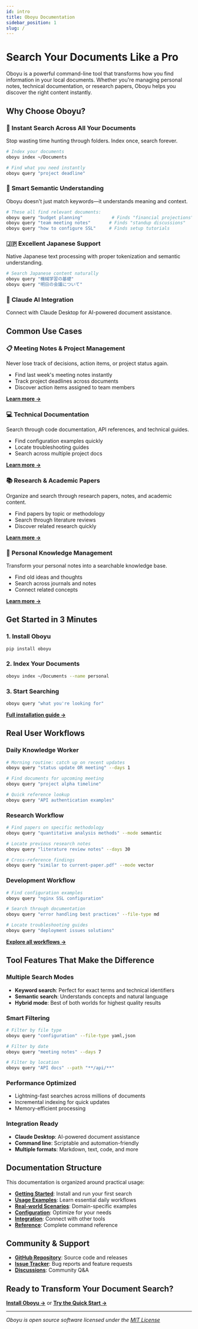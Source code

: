 ```yaml
---
id: intro
title: Oboyu Documentation
sidebar_position: 1
slug: /
---
```


# Search Your Documents Like a Pro

Oboyu is a powerful command-line tool that transforms how you find information in your local documents. Whether you're managing personal notes, technical documentation, or research papers, Oboyu helps you discover the right content instantly.

## Why Choose Oboyu?

### 🚀 **Instant Search Across All Your Documents**
Stop wasting time hunting through folders. Index once, search forever.

```bash
# Index your documents
oboyu index ~/Documents

# Find what you need instantly  
oboyu query "project deadline"
```

### 🧠 **Smart Semantic Understanding**
Oboyu doesn't just match keywords—it understands meaning and context.

```bash
# These all find relevant documents:
oboyu query "budget planning"           # Finds "financial projections"
oboyu query "team meeting notes"       # Finds "standup discussions"
oboyu query "how to configure SSL"     # Finds setup tutorials
```

### 🇯🇵 **Excellent Japanese Support**
Native Japanese text processing with proper tokenization and semantic understanding.

```bash
# Search Japanese content naturally
oboyu query "機械学習の基礎"
oboyu query "明日の会議について"
```

### 🤖 **Claude AI Integration**
Connect with Claude Desktop for AI-powered document assistance.

## Common Use Cases

### 📋 **Meeting Notes & Project Management**
Never lose track of decisions, action items, or project status again.

- Find last week's meeting notes instantly
- Track project deadlines across documents
- Discover action items assigned to team members

[**Learn more →**](real-world-scenarios/meeting-notes)

### 💻 **Technical Documentation**
Search through code documentation, API references, and technical guides.

- Find configuration examples quickly
- Locate troubleshooting guides
- Search across multiple project docs

[**Learn more →**](real-world-scenarios/technical-docs)

### 📚 **Research & Academic Papers**
Organize and search through research papers, notes, and academic content.

- Find papers by topic or methodology
- Search through literature reviews
- Discover related research quickly

[**Learn more →**](real-world-scenarios/research-papers)

### 📝 **Personal Knowledge Management**
Transform your personal notes into a searchable knowledge base.

- Find old ideas and thoughts
- Search across journals and notes
- Connect related concepts

[**Learn more →**](real-world-scenarios/personal-notes)

## Get Started in 3 Minutes

### 1. Install Oboyu
```bash
pip install oboyu
```

### 2. Index Your Documents
```bash
oboyu index ~/Documents --name personal
```

### 3. Start Searching
```bash
oboyu query "what you're looking for"
```

[**Full installation guide →**](getting-started/installation)

## Real User Workflows

### Daily Knowledge Worker
```bash
# Morning routine: catch up on recent updates
oboyu query "status update OR meeting" --days 1

# Find documents for upcoming meeting
oboyu query "project alpha timeline"

# Quick reference lookup
oboyu query "API authentication examples"
```

### Research Workflow
```bash
# Find papers on specific methodology
oboyu query "quantitative analysis methods" --mode semantic

# Locate previous research notes
oboyu query "literature review notes" --days 30

# Cross-reference findings
oboyu query "similar to current-paper.pdf" --mode vector
```

### Development Workflow
```bash
# Find configuration examples
oboyu query "nginx SSL configuration"

# Search through documentation
oboyu query "error handling best practices" --file-type md

# Locate troubleshooting guides
oboyu query "deployment issues solutions"
```

[**Explore all workflows →**](usage-examples/basic-workflow)

## Tool Features That Make the Difference

### Multiple Search Modes
- **Keyword search**: Perfect for exact terms and technical identifiers
- **Semantic search**: Understands concepts and natural language
- **Hybrid mode**: Best of both worlds for highest quality results

### Smart Filtering
```bash
# Filter by file type
oboyu query "configuration" --file-type yaml,json

# Filter by date
oboyu query "meeting notes" --days 7

# Filter by location
oboyu query "API docs" --path "**/api/**"
```

### Performance Optimized
- Lightning-fast searches across millions of documents
- Incremental indexing for quick updates
- Memory-efficient processing

### Integration Ready
- **Claude Desktop**: AI-powered document assistance
- **Command line**: Scriptable and automation-friendly
- **Multiple formats**: Markdown, text, code, and more

## Documentation Structure

This documentation is organized around practical usage:

- **[Getting Started](getting-started/installation)**: Install and run your first search
- **[Usage Examples](usage-examples/basic-workflow)**: Learn essential daily workflows  
- **[Real-world Scenarios](real-world-scenarios/technical-docs)**: Domain-specific examples
- **[Configuration](configuration-optimization/configuration)**: Optimize for your needs
- **[Integration](integration/mcp-integration)**: Connect with other tools
- **[Reference](reference-troubleshooting/cli-reference)**: Complete command reference

## Community & Support

- **[GitHub Repository](https://github.com/sonesuke/oboyu)**: Source code and releases
- **[Issue Tracker](https://github.com/sonesuke/oboyu/issues)**: Bug reports and feature requests
- **[Discussions](https://github.com/sonesuke/oboyu/discussions)**: Community Q&A

## Ready to Transform Your Document Search?

[**Install Oboyu →**](getting-started/installation) or [**Try the Quick Start →**](getting-started/first-index)

---

*Oboyu is open source software licensed under the [MIT License](https://github.com/sonesuke/oboyu/blob/main/LICENSE.md)*